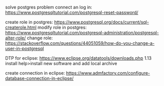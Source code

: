 solve postgres problem connect an log in: https://www.postgresqltutorial.com/postgresql-reset-password/

create role in postgres: https://www.postgresql.org/docs/current/sql-createrole.html
modify role in postgres: https://www.postgresqltutorial.com/postgresql-administration/postgresql-alter-role/
change role: https://stackoverflow.com/questions/44051059/how-do-you-change-a-user-in-postgresql

DTP for eclipse: https://www.eclipse.org/datatools/downloads.php   1.13
install help>install new software and add local archive

create connection in eclipse: https://www.admfactory.com/configure-database-connection-in-eclipse/